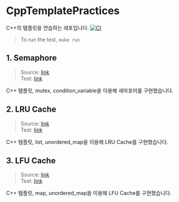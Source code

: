 # CppTemplatePractices

C++의 템플릿을 연습하는 레포입니다.  [![CI](https://github.com/hgs3896/CppTemplatePractices/actions/workflows/build.yml/badge.svg?branch=main)](https://github.com/hgs3896/CppTemplatePractices/actions/workflows/build.yml)  
> To run the test, `make run`  

## 1. Semaphore

> Source: [link](include/semaphore.hpp)  
> Test: [link](src/test_semaphore.cpp)  

C++ 템플릿, mutex, condition_variable을 이용해 세마포어를 구현했습니다.

## 2. LRU Cache

> Source: [link](include/lru_cache.hpp)  
> Test: [link](src/test_lru_cache.cpp)  

C++ 템플릿, list, unordered_map을 이용해 LRU Cache를 구현했습니다.

## 3. LFU Cache

> Source: [link](include/lfu_cache.hpp)  
> Test: [link](src/test_lfu_cache.cpp)  

C++ 템플릿, map, unordered_map을 이용해 LFU Cache를 구현했습니다.
